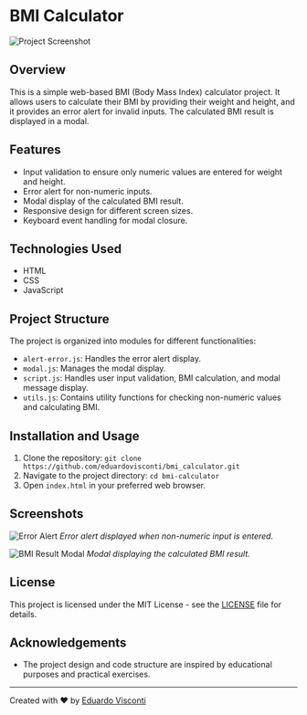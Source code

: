 # BMI Calculator

![Project Screenshot](https://i.imgur.com/1FCpLy5.jpg)

## Overview

This is a simple web-based BMI (Body Mass Index) calculator project. It allows users to calculate their BMI by providing their weight and height, and it provides an error alert for invalid inputs. The calculated BMI result is displayed in a modal.

## Features

- Input validation to ensure only numeric values are entered for weight and height.
- Error alert for non-numeric inputs.
- Modal display of the calculated BMI result.
- Responsive design for different screen sizes.
- Keyboard event handling for modal closure.

## Technologies Used

- HTML
- CSS
- JavaScript

## Project Structure

The project is organized into modules for different functionalities:

- `alert-error.js`: Handles the error alert display.
- `modal.js`: Manages the modal display.
- `script.js`: Handles user input validation, BMI calculation, and modal message display.
- `utils.js`: Contains utility functions for checking non-numeric values and calculating BMI.

## Installation and Usage

1. Clone the repository: `git clone https://github.com/eduardovisconti/bmi_calculator.git`
2. Navigate to the project directory: `cd bmi-calculator`
3. Open `index.html` in your preferred web browser.

## Screenshots

![Error Alert](https://i.imgur.com/hXuyqlM.jpg)
_Error alert displayed when non-numeric input is entered._

![BMI Result Modal](https://i.imgur.com/JPZMg9U.jpg)
_Modal displaying the calculated BMI result._

## License

This project is licensed under the MIT License - see the [LICENSE](LICENSE) file for details.

## Acknowledgements

- The project design and code structure are inspired by educational purposes and practical exercises.

---

Created with ❤️ by [Eduardo Visconti](https://github.com/EduardoVisconti)
